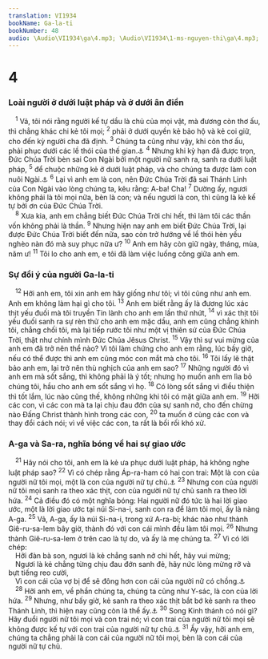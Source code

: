 ```yaml
---
translation: VI1934
bookName: Ga-la-ti 
bookNumber: 48
audio: \Audio\VI1934\ga\4.mp3; \Audio\VI1934\1-ms-nguyen-thi\ga\4.mp3; \Audio\VI1934\2-ms-david-dong\ga\4.mp3
---
```


<div class="title"><h1>4</h1><h3>Loài người ở dưới luật pháp và ở dưới ân điển</h3></div>
<span class="verse ga_4_1"> <sup>1</sup> Vả, tôi nói rằng người kế tự dầu là chủ của mọi vật, mà đương còn thơ ấu, thì chẳng khác chi kẻ tôi mọi; </span>
<span class="verse ga_4_2"><sup>2</sup> phải ở dưới quyền kẻ bảo hộ và kẻ coi giữ, cho đến kỳ người cha đã định. </span>
<span class="verse ga_4_3"><sup>3</sup> Chúng ta cũng như vậy, khi còn thơ ấu, phải phục dưới các lề thói của thế gian.<a data-toggle="tooltip" data-placement="bottom" title="Ctd: các nguyên lý cơ bản của vũ trụ">⚓</a></span>
<span class="verse ga_4_4"><sup>4</sup> Nhưng khi kỳ hạn đã được trọn, Đức Chúa Trời bèn sai Con Ngài bởi một người nữ sanh ra, sanh ra dưới luật pháp, </span>
<span class="verse ga_4_5"><sup>5</sup> để chuộc những kẻ ở dưới luật pháp, và cho chúng ta được làm con nuôi Ngài.<a data-toggle="tooltip" data-placement="bottom" title="Ro 8:15-17">⚓</a></span>
<span class="verse ga_4_6"><sup>6</sup> Lại vì anh em là con, nên Đức Chúa Trời đã sai Thánh Linh của Con Ngài vào lòng chúng ta, kêu rằng: A-ba! Cha! </span>
<span class="verse ga_4_7"><sup>7</sup> Dường ấy, ngươi không phải là tôi mọi nữa, bèn là con; và nếu ngươi là con, thì cũng là kẻ kế tự bởi ơn của Đức Chúa Trời. <br/></span>
<span class="verse ga_4_8"> <sup>8</sup> Xưa kia, anh em chẳng biết Đức Chúa Trời chi hết, thì làm tôi các thần vốn không phải là thần. </span>
<span class="verse ga_4_9"><sup>9</sup> Nhưng hiện nay anh em biết Đức Chúa Trời, lại được Đức Chúa Trời biết đến nữa, sao còn trở hướng về lề thói hèn yếu nghèo nàn đó mà suy phục nữa ư? </span>
<span class="verse ga_4_10"><sup>10</sup> Anh em hãy còn giữ ngày, tháng, mùa, năm ư! </span>
<span class="verse ga_4_11"><sup>11</sup> Tôi lo cho anh em, e tôi đã làm việc luống công giữa anh em. <br/></span>
<div class="title"><h3>Sự đổi ý của người Ga-la-ti</h3></div>
<span class="verse ga_4_12"> <sup>12</sup> Hỡi anh em, tôi xin anh em hãy giống như tôi; vì tôi cũng như anh em. Anh em không làm hại gì cho tôi. </span>
<span class="verse ga_4_13"><sup>13</sup> Anh em biết rằng ấy là đương lúc xác thịt yếu đuối mà tôi truyền Tin lành cho anh em lần thứ nhứt, </span>
<span class="verse ga_4_14"><sup>14</sup> vì xác thịt tôi yếu đuối sanh ra sự rèn thử cho anh em mặc dầu, anh em cũng chẳng khinh tôi, chẳng chối tôi, mà lại tiếp rước tôi như một vị thiên sứ của Đức Chúa Trời, thật như chính mình Đức Chúa Jêsus Christ. </span>
<span class="verse ga_4_15"><sup>15</sup> Vậy thì sự vui mừng của anh em đã trở nên thể nào? Vì tôi làm chứng cho anh em rằng, lúc bấy giờ, nếu có thể được thì anh em cũng móc con mắt mà cho tôi. </span>
<span class="verse ga_4_16"><sup>16</sup> Tôi lấy lẽ thật bảo anh em, lại trở nên thù nghịch của anh em sao? </span>
<span class="verse ga_4_17"><sup>17</sup> Những người đó vì anh em mà sốt sắng, thì không phải là ý tốt; nhưng họ muốn anh em lìa bỏ chúng tôi, hầu cho anh em sốt sắng vì họ. </span>
<span class="verse ga_4_18"><sup>18</sup> Có lòng sốt sắng vì điều thiện thì tốt lắm, lúc nào cũng thế, không những khi tôi có mặt giữa anh em. </span>
<span class="verse ga_4_19"><sup>19</sup> Hỡi các con, vì các con mà ta lại chịu đau đớn của sự sanh nở, cho đến chừng nào Đấng Christ thành hình trong các con, </span>
<span class="verse ga_4_20"><sup>20</sup> ta muốn ở cùng các con và thay đổi cách nói; vì về việc các con, ta rất là bối rối khó xử. <br/></span>
<div class="title"><h3>A-ga và Sa-ra, nghĩa bóng về hai sự giao ước</h3></div>
<span class="verse ga_4_21"> <sup>21</sup> Hãy nói cho tôi, anh em là kẻ ưa phục dưới luật pháp, há không nghe luật pháp sao? </span>
<span class="verse ga_4_22"><sup>22</sup> Vì có chép rằng Áp-ra-ham có hai con trai: Một là con của người nữ tôi mọi, một là con của người nữ tự chủ.<a data-toggle="tooltip" data-placement="bottom" title="Sa 16:15; 21:2">⚓</a></span>
<span class="verse ga_4_23"><sup>23</sup> Nhưng con của người nữ tôi mọi sanh ra theo xác thịt, con của người nữ tự chủ sanh ra theo lời hứa. </span>
<span class="verse ga_4_24"><sup>24</sup> Cả điều đó có một nghĩa bóng: Hai người nữ đó tức là hai lời giao ước, một là lời giao ước tại núi Si-na-i, sanh con ra để làm tôi mọi, ấy là nàng A-ga. </span>
<span class="verse ga_4_25"><sup>25</sup> Vả, A-ga, ấy là núi Si-na-i, trong xứ A-ra-bi; khác nào như thành Giê-ru-sa-lem bây giờ, thành đó với con cái mình đều làm tôi mọi. </span>
<span class="verse ga_4_26"><sup>26</sup> Nhưng thành Giê-ru-sa-lem ở trên cao là tự do, và ấy là mẹ chúng ta. </span>
<span class="verse ga_4_27"><sup>27</sup> Vì có lời chép: <br/> Hỡi đàn bà son, ngươi là kẻ chẳng sanh nở chi hết, hãy vui mừng; <br/> Ngươi là kẻ chẳng từng chịu đau đớn sanh đẻ, hãy nức lòng mừng rỡ và bựt tiếng reo cười, <br/> Vì con cái của vợ bị để sẽ đông hơn con cái của người nữ có chồng.<a data-toggle="tooltip" data-placement="bottom" title="Es 54:1">⚓</a><br/></span>
<span class="verse ga_4_28"> <sup>28</sup> Hỡi anh em, về phần chúng ta, chúng ta cũng như Y-sác, là con của lời hứa. </span>
<span class="verse ga_4_29"><sup>29</sup> Nhưng, như bấy giờ, kẻ sanh ra theo xác thịt bắt bớ kẻ sanh ra theo Thánh Linh, thì hiện nay cũng còn là thể ấy.<a data-toggle="tooltip" data-placement="bottom" title="Sa 21:9">⚓</a></span>
<span class="verse ga_4_30"><sup>30</sup> Song Kinh thánh có nói gì? Hãy đuổi người nữ tôi mọi và con trai nó; vì con trai của người nữ tôi mọi sẽ không được kế tự với con trai của người nữ tự chủ.<a data-toggle="tooltip" data-placement="bottom" title="Sa 21:10">⚓</a></span>
<span class="verse ga_4_31"><sup>31</sup> Ấy vậy, hỡi anh em, chúng ta chẳng phải là con cái của người nữ tôi mọi, bèn là con cái của người nữ tự chủ. <br/></span>
